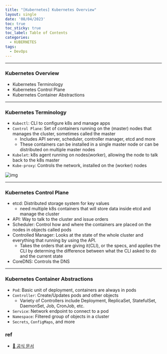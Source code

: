 ```yaml
---
title: "[Kubernetes] Kubernetes Overview"
layout: single
date: '08/04/2023'
toc: true
toc_sticky: true
toc_label: Table of Contents
categories:
  - KUBERNETES
tags:
  - DevOps
---
```


---
### Kubernetes Overview
* Kubernetes Terminology
* Kubernetes Control Plane
* Kubernetes Container Abstractions

---

### Kubernetes Terminology
* `Kubectl`: CLI to configure k8s and manage apps
* `Control Plane`: Set of containers running on the (master) nodes that manages the cluster, sometimes called the master
  * Includes API server, scheduler, controller manager, etcd and more
  * These containers can be installed in a single master node or can be distributed on multiple master nodes
* `Kubelet`: k8s agent running on nodes(worker), allowing the node to talk back to the k8s master
* `Kube-proxy`: Controls the network, installed on the (worker) nodes

![img](/img/data_engineering/kubernetes/k8s.png)

---

### Kubernetes Control Plane
* etcd: Distributed storage system for key values
  * need multiple k8s containers that will store data inside etcd and manage the cluster
* API: Way to talk to the cluster and issue orders
* Scheduler: Control how and where the containers are placed on the nodes in objects called pods
* Controlled Manager: Looks at the state of the whole cluster and everything that running by using the API.
  * Takes the orders that are giving it(CLI), or the specs, and applies the CLI by determing the difference between what the CLI asked to do and the current state
* CoreDNS: Controls the DNS

---

### Kubernetes Container Abstractions
* `Pod`: Basic unit of deployment, containers are always in pods
* `Controller`: Create/Updates pods and other objects
  * Variety of Controllers include Deployment, ReplicaSet, StatefulSet, DaemonSet, Job, CronJob, etc.
* `Service`: Network endpoint to connect to a pod
* `Namespace`: Filtered group of objects in a cluster
* `Secrets`, `ConfigMaps`, and more

### ref
* [🔗 공식 문서](https://kubernetes.io/docs/concepts/overview/components/#master-components)
